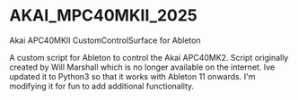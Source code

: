 # AKAI_MPC40MKII_2025
Akai APC40MKII CustomControlSurface for Ableton

A custom script for Ableton to control the Akai APC40MK2. Script originally created by Will Marshall which is no longer available on the internet. Ive updated it to Python3 so that it works with Ableton 11 onwards. I'm modifying it for fun to add additional functionality.
